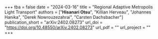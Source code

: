+++
tba = false
date = "2024-03-16"
title = "Regional Adaptive Metropolis Light Transport"
authors = ["**Hisanari Otsu**", "Killian Herveau", "Johannes Hanika", "Derek Nowrouzezahrai", "Carsten Dachsbacher"]
publication_short = "arXiv:2402.08273"
url_doi = "https://doi.org/10.48550/arXiv.2402.08273"
url_pdf = ""
url_project = ""
+++
